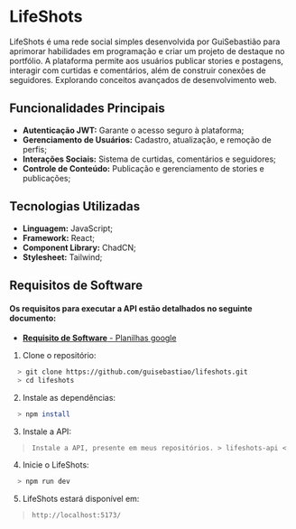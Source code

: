 # LifeShots

LifeShots é uma rede social simples desenvolvida por GuiSebastião para aprimorar habilidades em programação e criar um projeto de destaque no portfólio. A plataforma permite aos usuários publicar stories e postagens, interagir com curtidas e comentários, além de construir conexões de seguidores. Explorando conceitos avançados de desenvolvimento web.

## Funcionalidades Principais

 - **Autenticação JWT:** Garante o acesso seguro à plataforma;
 - **Gerenciamento de Usuários:** Cadastro, atualização, e remoção de perfis;
 - **Interações Sociais:** Sistema de curtidas, comentários e seguidores;
 - **Controle de Conteúdo:** Publicação e gerenciamento de stories e publicações;

## Tecnologias Utilizadas
 - **Linguagem:** JavaScript;
 - **Framework:** React;
 - **Component Library:** ChadCN;
 - **Stylesheet:** Tailwind;

## Requisitos de Software

#### Os requisitos para executar a API estão detalhados no seguinte documento:

 - [**Requisito de Software** - Planilhas google](https://docs.google.com/spreadsheets/d/1QJFa9XAJZ71S60j33F-zQGeuuOFSNE8Ui19YimdNXh8/edit?usp=sharing)

1. Clone o repositório:

```bash
  > git clone https://github.com/guisebastiao/lifeshots.git
  > cd lifeshots
```

2. Instale as dependências:
   
```bash
  > npm install
```

3. Instale a API:
   
 > `Instale a API, presente em meus repositórios. > lifeshots-api <`

4. Inicie o LifeShots:

```bash
  > npm run dev
```

5. LifeShots estará disponível em:

 > `http://localhost:5173/`
